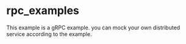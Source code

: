 # rpc_examples

This example is a gRPC example. you can mock your own distributed service according to the example.